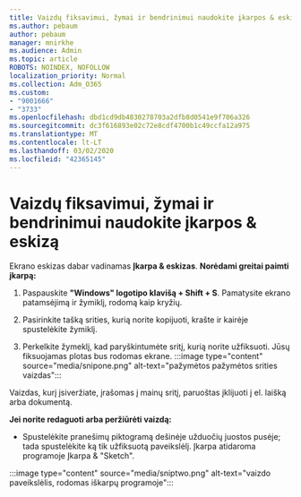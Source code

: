 ```yaml
---
title: Vaizdų fiksavimui, žymai ir bendrinimui naudokite įkarpos & eskizą
ms.author: pebaum
author: pebaum
manager: mnirkhe
ms.audience: Admin
ms.topic: article
ROBOTS: NOINDEX, NOFOLLOW
localization_priority: Normal
ms.collection: Adm_O365
ms.custom:
- "9001666"
- "3733"
ms.openlocfilehash: dbd1cd9db4830278703a2dfb8d0541e9f706a326
ms.sourcegitcommit: dc3f616893e02c72e8cdf4700b1c49ccfa12a975
ms.translationtype: MT
ms.contentlocale: lt-LT
ms.lasthandoff: 03/02/2020
ms.locfileid: "42365145"
---
```

# <a name="use-snip--sketch-to-capture-mark-up-and-share-images"></a>Vaizdų fiksavimui, žymai ir bendrinimui naudokite įkarpos & eskizą

Ekrano eskizas dabar vadinamas **Įkarpa & eskizas**. **Norėdami greitai paimti įkarpą:**

1. Paspauskite **"Windows" logotipo klavišą + Shift + S**. Pamatysite ekrano patamsėjimą ir žymiklį, rodomą kaip kryžių. 

2. Pasirinkite tašką srities, kurią norite kopijuoti, krašte ir kairėje spustelėkite žymiklį. 

3. Perkelkite žymeklį, kad paryškintumėte sritį, kurią norite užfiksuoti. Jūsų fiksuojamas plotas bus rodomas ekrane.
:::image type="content" source="media/snipone.png" alt-text="pažymėtos pažymėtos srities vaizdas":::

Vaizdas, kurį įsiveržiate, įrašomas į mainų sritį, paruoštas įklijuoti į el. laišką arba dokumentą. 

**Jei norite redaguoti arba peržiūrėti vaizdą:** 

- Spustelėkite pranešimų piktogramą dešinėje užduočių juostos pusėje; tada spustelėkite ką tik užfiksuotą paveikslėlį. Įkarpa atidaroma programoje Įkarpa & "Sketch".

:::image type="content" source="media/sniptwo.png" alt-text="vaizdo paveikslėlis, rodomas iškarpų programoje":::